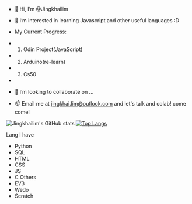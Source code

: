 - 👋 Hi, I’m @Jingkhailim
- 👀 I’m interested in learning Javascript and other useful languages :D

- My Current Progress:
- 1. Odin Project(JavaScript)
- 2. Arduino(re-learn)
- 3. Cs50
- 
- 💞️ I’m looking to collaborate on ...
- 📫 Email me at jingkhai.lim@outlook.com and let's talk and colab! come come!


![Jingkhailim's GitHub stats](https://github-readme-stats.vercel.app/api?username=jingkhailim&show_icons=true&theme=radical)
[![Top Langs](https://github-readme-stats.vercel.app/api/top-langs/?username=jingkhailim&layout=compact&theme=radical)](https://github.com/anuraghazra/github-readme-stats)

Lang I have
- Python
- SQL
- HTML
- CSS
- JS
- C
Others
- EV3
- Wedo
- Scratch

<!---
Jingkhailim/Jingkhailim is a ✨ special ✨ repository because its `README.md` (this file) appears on your GitHub profile.
You can click the Preview link to take a look at your changes.
--->



